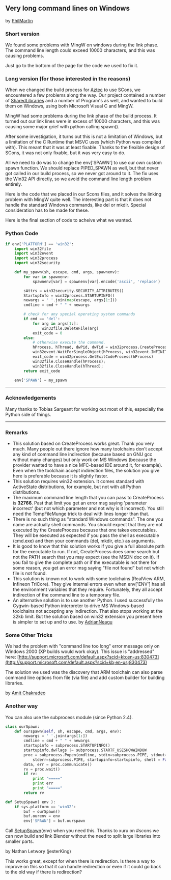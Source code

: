
## Very long command lines on Windows

by [PhilMartin](PhilMartin) 


### Short version

We found some problems with MingW on windows during the link phase. The command line length could exceed 10000 characters, and this was causing problems. 

Just go to the bottom of the page for the code we used to fix it. 


### Long version (for those interested in the reasons)

When we changed the build process for [Aztec](http://aztec.sourceforge.net/) to use SCons, we encountered a few problems along the way. Our project contained a number of [SharedLibraries](SharedLibraries) and a number of Program's as well, and wanted to build them on Windows, using both Microsoft Visual C and MingW. 

MingW had some problems during the link phase of the build process. It turned out our link lines were in excess of 10000 characters, and this was causing some major grief with python calling spawn(). 

After some investigation, it turns out this is not a limitation of Windows, but a limitation of the C Runtime that MSVC uses (which Python was compiled with). This meant that it was at least fixable. Thanks to the flexible design of SCons, it was not only fixable, but it was very easy to do. 

All we need to do was to change the env['SPAWN'] to use our own custom spawn function. We should replace PIPED_SPAWN as well, but that never got called in our build process, so we never got around to it. The fix uses the Win32 API directly, so we avoid the command line length problem entirely. 

Here is the code that we placed in our Scons files, and it solves the linking problem with MingW quite well. The interesting part is that it does not handle the standard Windows commands, like del or mkdir. Special consideration has to be made for these. 

Here is the final section of code to acheive what we wanted. 
### Python Code


```python
if env['PLATFORM'] == 'win32':
    import win32file
    import win32event
    import win32process
    import win32security

    def my_spawn(sh, escape, cmd, args, spawnenv):
        for var in spawnenv:
            spawnenv[var] = spawnenv[var].encode('ascii', 'replace')

        sAttrs = win32security.SECURITY_ATTRIBUTES()
        StartupInfo = win32process.STARTUPINFO()
        newargs = ' '.join(map(escape, args[1:]))
        cmdline = cmd + " " + newargs

        # check for any special operating system commands
        if cmd == 'del':
            for arg in args[1:]:
                win32file.DeleteFile(arg)
            exit_code = 0
        else:
            # otherwise execute the command.
            hProcess, hThread, dwPid, dwTid = win32process.CreateProcess(None, cmdline, None, None, 1, 0, spawnenv, None, StartupInfo)
            win32event.WaitForSingleObject(hProcess, win32event.INFINITE)
            exit_code = win32process.GetExitCodeProcess(hProcess)
            win32file.CloseHandle(hProcess);
            win32file.CloseHandle(hThread);
        return exit_code

    env['SPAWN'] = my_spawn

```


---

 


### Acknowledgements

Many thanks to Tobias Sargeant for working out most of this, especially the Python side of things. 



---

 


### Remarks

* This solution based on CreateProcess works great. Thank you very much. Many people out there ignore how many toolchains don't accept any kind of command line indirection (because based on GNU gcc without many changes) but only work on MS Windows (because the provider wanted to have a nice MFC-based IDE around it, for example). Even when the toolchain accept indirection files, the solution you give here is preferable because it is slightly faster. 
* This solution requires win32 extension. It comes standard with ActiveState distributions, for example, but not with all Python distributions. 
* The maximum command line length that you can pass to CreateProcess is **32766**. Past that limit you get an error msg saying 'parameter incorrect' (but not which parameter and not why is it incorrect). You still need the TempFileMunge trick to deal with lines longer than that. 
* There is no such thing as "standard Windows commands". The one you name are actually shell commands. You should expect that they are not executed by the CreateProcess because that one takes executables. They will be executed as expected if you pass the shell as executable (cmd.exe) and then your commands (del, mkdir, etc.) as arguments. 
* It is good to know that this solution works if you give a full absolute path for the executable to run. If not, CreateProcess does some search but not the PATH search that you may expect (see the MSDN doc on it). If you fail to give the complete path or if the executable is not there for some reason, you get an error msg saying "file not found" but not which file is not found. 
* This solution is known not to work with some toolchains (RealView ARM, Infineon TriCore). They give internal errors even when env['ENV'] has all the environment variables that they require. Fortunately, they all accept indirection of the command line to a temporary file. 
* An alternative solution is to use another Python. I used successfully the Cygwin-based Python interpreter to drive MS Windows-based toolchains not accepting any indirection. That also stops working at the 32kb limit. But the solution based on win32 extension you present here is simpler to set up and to use. 
by [AdrianNeagu](AdrianNeagu) 


### Some Other Tricks

We had the problem with "command line too long" error message only on Windows 2000 (XP builds would work okay). This issue is "addressed" here: [http://support.microsoft.com/default.aspx?scid=kb;en-us;830473](http://support.microsoft.com/default.aspx?scid=kb;en-us;830473) 

The solution we used was the discovery that ARM toolchain can also parse command line options  from file (via file) and add custom builder for building libraries. 

by [Amit Chakradeo](http://amit.chakradeo.net/) 


### Another way

You can also use the subprocess module (since Python 2.4). 
```python
class ourSpawn:
    def ourspawn(self, sh, escape, cmd, args, env):
        newargs = ' '.join(args[1:])
        cmdline = cmd + " " + newargs
        startupinfo = subprocess.STARTUPINFO()
        startupinfo.dwFlags |= subprocess.STARTF_USESHOWWINDOW
        proc = subprocess.Popen(cmdline, stdin=subprocess.PIPE, stdout=subprocess.PIPE,
            stderr=subprocess.PIPE, startupinfo=startupinfo, shell = False, env = env)
        data, err = proc.communicate()
        rv = proc.wait()
        if rv:
            print "====="
            print err
            print "====="
        return rv

def SetupSpawn( env ):
    if sys.platform == 'win32':
        buf = ourSpawn()
        buf.ourenv = env
        env['SPAWN'] = buf.ourspawn
```
Call [SetupSpawn](SetupSpawn)(env) when you need this. Thanks to xuru on #scons we can now build and link Blender without the need to split large libraries into smaller parts. 

by Nathan Letwory (jesterKing) 

This works great, except for when there is redirection.  Is there a way to improve on this so that it can handle redirection or even if it could go back to the old way if there is redirection? 
